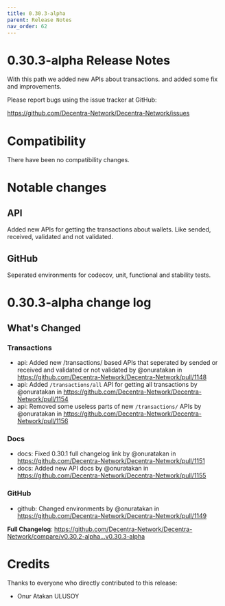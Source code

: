 ```yaml
---
title: 0.30.3-alpha
parent: Release Notes
nav_order: 62
---
```


# 0.30.3-alpha Release Notes

With this path we added new APIs about transactions. and added some fix and improvements.

Please report bugs using the issue tracker at GitHub:

<https://github.com/Decentra-Network/Decentra-Network/issues>

# Compatibility

There have been no compatibility changes.

# Notable changes

## API
Added new APIs for getting the transactions about wallets. Like sended, received, validated and not validated.

## GitHub
Seperated environments for codecov, unit, functional and stability tests.

# 0.30.3-alpha change log

<!-- Release notes generated using configuration in .github/release.yml at master -->

## What's Changed
### Transactions
* api: Added new /transactions/ based APIs that seperated by sended or received and validated or not validated by @onuratakan in https://github.com/Decentra-Network/Decentra-Network/pull/1148
* api: Added `/transactions/all` API for getting all transactions by @onuratakan in https://github.com/Decentra-Network/Decentra-Network/pull/1154
* api: Removed some useless parts of new `/transactions/` APIs by @onuratakan in https://github.com/Decentra-Network/Decentra-Network/pull/1156
### Docs
* docs: Fixed 0.30.1 full changelog link by @onuratakan in https://github.com/Decentra-Network/Decentra-Network/pull/1151
* docs: Added new API docs by @onuratakan in https://github.com/Decentra-Network/Decentra-Network/pull/1155
### GitHub
* github: Changed environments by @onuratakan in https://github.com/Decentra-Network/Decentra-Network/pull/1149


**Full Changelog**: https://github.com/Decentra-Network/Decentra-Network/compare/v0.30.2-alpha...v0.30.3-alpha

# Credits

Thanks to everyone who directly contributed to this release:

- Onur Atakan ULUSOY
